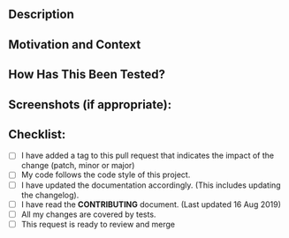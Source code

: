 <!--- Provide a general summary of your changes in the Title above in the following format -->
<!--- #404: resolved issue with data table -->

## Description
<!--- Describe your changes in detail -->

## Motivation and Context
<!--- Why is this change required? What problem does it solve? -->
<!--- If it fixes an open issue, please link to the issue here (e.g. Resolves #404) -->

## How Has This Been Tested?
<!--- Please describe in detail how you tested your changes. -->
<!--- Include details of your testing environment, and the tests you ran to -->
<!--- see how your change affects other areas of the code, etc. -->

## Screenshots (if appropriate):

## Checklist:
<!--- Go over all the following points, and put an `x` in all the boxes that apply. -->
<!--- If you're unsure about any of these, don't hesitate to ask. We're here to help! -->
- [ ] I have added a tag to this pull request that indicates the impact of the change (patch, minor or major)
- [ ] My code follows the code style of this project.
- [ ] I have updated the documentation accordingly. (This includes updating the changelog).
- [ ] I have read the **CONTRIBUTING** document. (Last updated 16 Aug 2019)
- [ ] All my changes are covered by tests.
- [ ] This request is ready to review and merge
